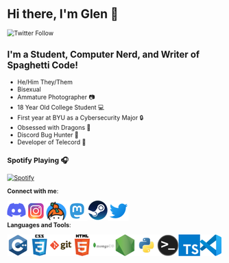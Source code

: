 # Hi there, I'm Glen 👋

![Twitter Follow](https://img.shields.io/twitter/follow/RealGlenMerlin?color=1DA1F2&logo=Twitter&style=for-the-badge)

## I'm a Student, Computer Nerd, and Writer of Spaghetti Code!

- He/Him They/Them
- Bisexual
- Ammature Photographer 📷
- 18 Year Old College Student 💻
- First year at BYU as a Cybersecurity Major 🔒
- Obsessed with Dragons 🐉
- Discord Bug Hunter 🐛
- Developer of Telecord 💾

### Spotify Playing 🎧

[![Spotify](https://novatorem.glenmerlin.vercel.app/api/spotify)](https://open.spotify.com/user/glenmerlin)

**Connect with me**:

[<img align="left" alt="GlenMerlin | Discord" src="./Images/discord.png" />][discord]
[<img align="left" alt="GlenMerlin | Instagram" src="./Images/instagram.png" />][instagram]
[<img align="left" alt="GlenMerlin | Keybase" src="./Images/keybase.png" />][keybase]
[<img align="left" alt="GlenMerlin | Mastodon" src="./Images/mastodon.png" />][mastodon]
[<img align="left" alt="GlenMerlin | Steam" src="./Images/steam.png" />][steam]
[<img align="left" alt="GlenMerlin | Twitter" src="./Images/twitter.png" />][twitter]
</br>
</br>

**Languages and Tools**:

<img align="left" alt="C++" width="50px" src="https://raw.githubusercontent.com/github/explore/80688e429a7d4ef2fca1e82350fe8e3517d3494d/topics/cpp/cpp.png" />

<img align="left" alt="CSS3" width="50px" src="https://raw.githubusercontent.com/github/explore/80688e429a7d4ef2fca1e82350fe8e3517d3494d/topics/css/css.png" />

<img align="left" alt="Git" width="50px" src="https://raw.githubusercontent.com/github/explore/80688e429a7d4ef2fca1e82350fe8e3517d3494d/topics/git/git.png" />

<img align="left" alt="HTML5" width="50px" src="https://raw.githubusercontent.com/github/explore/80688e429a7d4ef2fca1e82350fe8e3517d3494d/topics/html/html.png" />

<img align="left" alt="MongoDB" width="50px" src="https://raw.githubusercontent.com/github/explore/80688e429a7d4ef2fca1e82350fe8e3517d3494d/topics/mongodb/mongodb.png" />

<img align="left" alt="Node.js" width="50px" src="https://raw.githubusercontent.com/github/explore/80688e429a7d4ef2fca1e82350fe8e3517d3494d/topics/nodejs/nodejs.png" />

<img align="left" alt="Python 3" width="50px" src="https://raw.githubusercontent.com/github/explore/80688e429a7d4ef2fca1e82350fe8e3517d3494d/topics/python/python.png" />

<img align="left" alt="Terminal" width="50px" src="https://raw.githubusercontent.com/github/explore/80688e429a7d4ef2fca1e82350fe8e3517d3494d/topics/terminal/terminal.png" />

<img align="left" alt="TypeScript" width="50px" src="https://raw.githubusercontent.com/github/explore/80688e429a7d4ef2fca1e82350fe8e3517d3494d/topics/typescript/typescript.png" />

<img align="left" alt="Visual Studio Code" width="50px" src="https://raw.githubusercontent.com/github/explore/80688e429a7d4ef2fca1e82350fe8e3517d3494d/topics/visual-studio-code/visual-studio-code.png" /> 

[twitter]: https://twitter.com/RealGlenMerlin
[instagram]: https://instagram.com/glen.m.photos
[discord]: https://discord.gg/BG9dU9Z
[mastodon]: https://mastodon.social/web/accounts/1292192
[steam]: https://steamcommunity.com/id/GlenMerlin/
[keybase]: https://keybase.io/GlenMerlin
